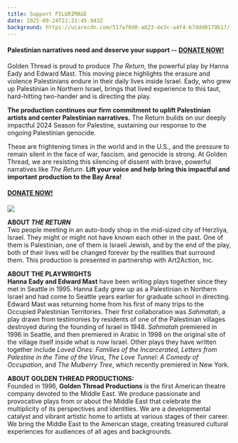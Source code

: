 ```yaml
---
title: Support PILGRIMAGE
date: 2025-09-24T22:21:45.943Z
background: https://ucarecdn.com/517af0d0-a823-4e3c-a4f4-67ddd0179b17/
---
```

#### **Palestinian narratives need and deserve your support --** [DONATE NOW!](https://goldenthread.my.salesforce-sites.com/donate/?dfId=a0n3Z00000tn4RsQAI)

Golden Thread is proud to produce *The Return*, the powerful play by Hanna Eady and Edward Mast. This moving piece highlights the erasure and violence Palestinians endure in their daily lives inside Israel. Eady, who grew up Palestinian in Northern Israel, brings that lived experience to this taut, hard-hitting two-hander and is directing the play.

**The production continues our firm commitment to uplift Palestinian artists and center Palestinian narratives.** The Return builds on our deeply impactful 2024 Season for Palestine, sustaining our response to the ongoing Palestinian genocide.

These are frightening times in the world and in the U.S., and the pressure to remain silent in the face of war, fascism, and genocide is strong. At Golden Thread, we are resisting this silencing of dissent with brave, powerful narratives like *The Return*. **Lift your voice and help bring this impactful and important production to the Bay Area!**

#### **[D﻿ONATE NOW!](https://goldenthread.my.salesforce-sites.com/donate/?dfId=a0n3Z00000tn4RsQAI)**

![](https://ucarecdn.com/e896c7f6-d435-4d39-b7e4-00c185c5398b/)

**ABOUT *THE RETURN***\
Two people meeting in an auto-body shop in the mid-sized city of Herzliya, Israel. They might or might not have known each other in the past. One of them is Palestinian, one of them is Israeli Jewish, and by the end of the play, both of their lives will be changed forever by the realities that surround them. This production is presented in partnership with Art2Action, Inc.

**ABOUT THE PLAYWRIGHTS**\
**Hanna Eady and Edward Mast** have been writing plays together since they met in Seattle in 1995. Hanna Eady grew up as a Palestinian in Northern Israel and had come to Seattle years earlier for graduate school in directing. Edward Mast was returning home from his first of many trips to the Occupied Palestinian Territories. Their first collaboration was *Sahmatah*, a play drawn from testimonies by residents of one of the Palestinian villages destroyed during the founding of Israel in 1948. *Sahmatah* premiered in 1996 in Seattle, and then premiered in Arabic in 1998 on the original site of the village itself inside what is now Israel. Other plays they have written together include *Loved Ones: Families of the Incarcerated, Letters from Palestine in the Time of the Virus, The Love Tunnel: A Comedy of Occupation*, and *The Mulberry Tree*, which recently premiered in New York.

**ABOUT GOLDEN THREAD PRODUCTIONS:**\
Founded in 1996, **Golden Thread Productions** is the first American theatre company devoted to the Middle East. We produce passionate and provocative plays from or about the Middle East that celebrate the multiplicity of its perspectives and identities. We are a developmental catalyst and vibrant artistic home to artists at various stages of their career. We bring the Middle East to the American stage, creating treasured cultural experiences for audiences of all ages and backgrounds.